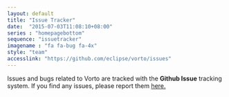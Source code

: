 ```yaml
---
layout: default
title: "Issue Tracker"
date:  "2015-07-03T11:08:10+08:00"
series : "homepagebottom"
sequence: "issuetracker"
imagename : "fa fa-bug fa-4x"
style: "team"
accesslink: "https://github.com/eclipse/vorto/issues"
---
```

Issues and bugs related to Vorto are tracked with the **Github Issue** tracking system.  If you find any issues, please report them  <a href="https://github.com/eclipse/vorto/issues" target="_blank">here.</a>
